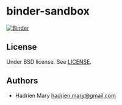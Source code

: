 # binder-sandbox
[![Binder](https://mybinder.org/badge.svg)](https://mybinder.org/v2/gh/hadim/binder-sandbox/master?urlpath=lab/tree/notebooks)

## License

Under BSD license. See [LICENSE](LICENSE).

## Authors

- Hadrien Mary <hadrien.mary@gmail.com>

